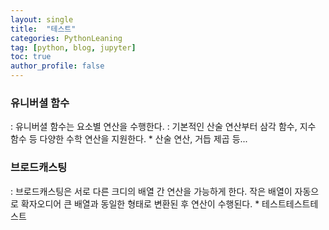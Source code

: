```yaml
---
layout: single
title:  "테스트"
categories: PythonLeaning
tag: [python, blog, jupyter]
toc: true
author_profile: false
---
```



### **유니버셜 함수**
: 유니버셜 함수는 요소별 연산을 수행한다. 
: 기본적인 산술 연산부터 삼각 함수, 지수 함수 등 다양한 수학 연산을 지원한다.
    * 산술 연산, 거듭 제곱 등...

### **브로드캐스팅**
: 브로드캐스팅은 서로 다른 크디의 배열 간 연산을 가능하게 한다. 작은 배열이 자동으로 확자오디어 큰 배열과 동일한 형태로 변환된 후 연산이 수행된다.
    * 테스트테스트테스트

